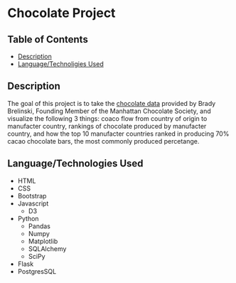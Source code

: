 # Chocolate Project

## Table of Contents
  * [Description](#Description)
  * [Language/Technoligies Used](#Language/Technologies-Used)  


  ## Description 
The goal of this project is to take the [chocolate data](https://www.kaggle.com/soroushghaderi/chocolate-bar-2020?select=chocolate_taste_dataset.csv) provided by Brady Brelinski, Founding Member of the Manhattan Chocolate Society, and visualize the following 3 things: coaco flow from country of origin to manufacter country, rankings of chocolate produced by manufacter country, and how the top 10 manufacter countries ranked in producing 70% cacao chocolate bars, the most commonly produced percetange. 


## Language/Technologies Used
* HTML
* CSS
* Bootstrap
* Javascript
    * D3
* Python 
    * Pandas
    * Numpy
    * Matplotlib
    * SQLAlchemy
    * SciPy
* Flask
* PostgresSQL
